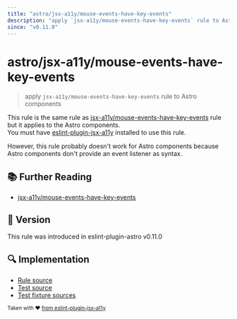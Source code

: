 ```yaml
---
title: "astro/jsx-a11y/mouse-events-have-key-events"
description: "apply `jsx-a11y/mouse-events-have-key-events` rule to Astro components"
since: "v0.11.0"
---
```


# astro/jsx-a11y/mouse-events-have-key-events

> apply `jsx-a11y/mouse-events-have-key-events` rule to Astro components

This rule is the same rule as [jsx-a11y/mouse-events-have-key-events] rule but it applies to the Astro components.  
You must have [eslint-plugin-jsx-a11y] installed to use this rule.

[eslint-plugin-jsx-a11y]: https://github.com/jsx-eslint/eslint-plugin-jsx-a11y
[jsx-a11y/mouse-events-have-key-events]: https://github.com/jsx-eslint/eslint-plugin-jsx-a11y/tree/HEAD/docs/rules/mouse-events-have-key-events.md

However, this rule probably doesn't work for Astro components because Astro components don't provide an event listener as syntax.

## :books: Further Reading

- [jsx-a11y/mouse-events-have-key-events]

## :rocket: Version

This rule was introduced in eslint-plugin-astro v0.11.0

## :mag: Implementation

- [Rule source](https://github.com/ota-meshi/eslint-plugin-astro/blob/main/src/rules/jsx-a11y/mouse-events-have-key-events.ts)
- [Test source](https://github.com/ota-meshi/eslint-plugin-astro/blob/main/tests/src/rules/jsx-a11y/mouse-events-have-key-events.ts)
- [Test fixture sources](https://github.com/ota-meshi/eslint-plugin-astro/tree/main/tests/fixtures/rules/jsx-a11y/mouse-events-have-key-events)

<sup>Taken with ❤️ [from eslint-plugin-jsx-a11y](https://github.com/jsx-eslint/eslint-plugin-jsx-a11y/tree/HEAD/docs/rules/mouse-events-have-key-events.md)</sup>
